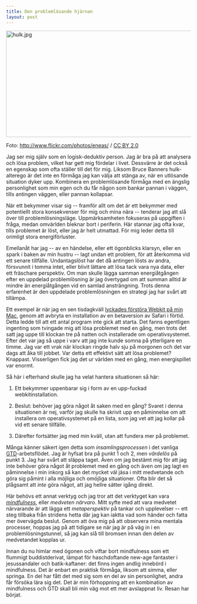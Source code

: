 ```yaml
---
title: Den problemlösande hjärnan
layout: post
---
```


<p><img src="http://swedishpixels.com/bilder/hulk.jpg" alt="hulk.jpg" border="0" width="590" height="290" />

<span class="caption" xmlns:cc="http://creativecommons.org/ns#" about="http://www.flickr.com/photos/eneas/2540708438/">Foto: <a rel="cc:attributionURL" href="http://www.flickr.com/photos/eneas/">http://www.flickr.com/photos/eneas/</a> / <a rel="license" href="http://creativecommons.org/licenses/by/2.0/">CC BY 2.0</a></span>
</p>

Jag ser mig själv som en logisk-deduktiv person. Jag är bra på att analysera och lösa problem, vilket har gett mig fördelar i livet. Dessvärre är det också en egenskap som ofta ställer till det för mig. Liksom Bruce Banners hulk-alterego är det inte en förmåga jag kan välja att stänga av, när en utlösande situation dyker upp. Kombinera en problemlösande förmåga med en ängslig personlighet som min egen och du får någon som bankar pannan i väggen, tills antingen väggen, eller pannan kollapsar.

När ett bekymmer visar sig -- framför allt om det är ett bekymmer med potentiellt stora konsekvenser för mig och mina nära -- tenderar jag att slå över till problemlösningsläge. Uppmärksamheten fokuseras på uppgiften i fråga, medan omvärlden bleknar bort i periferin. Här stannar jag ofta kvar, tills problemet är löst, eller jag är helt utmattad. För mig leder detta till orimligt stora energiförluster.

Emellanåt har jag -- av en händelse, eller ett ögonblicks klarsyn, eller en spark i baken av min hustru -- lagt undan ett problem, för att återkomma vid ett senare tillfälle. Undantagslöst har det då antingen lösts av andra, försvunnit i tomma intet, eller blivit lättare att lösa tack vara nya data, eller ett fräschare perspektiv. Om man skulle lägga samman energiåtgången efter en uppdelad problemlösning är jag övertygad om att summan alltid är mindre än energiåtgången vid en samlad ansträngning. Trots denna erfarenhet är den uppdelade problemlösningen en strategi jag har svårt att tillämpa.

Ett exempel är när jag en sen tisdagkväll [lyckades förstöra Webkit på min Mac][1], genom att avbryta en installation av en betaversion av Safari i förtid. Detta ledde till att ett antal program inte gick att starta. Det fanns egentligen ingenting som tvingade mig att lösa problemet med en gång, men trots det satt jag uppe till klockan tre på natten och installerade om operativsystemet. Efter det var jag så uppe i varv att jag inte kunde somna på ytterligare en timme. Jag var ett vrak när klockan ringde halv sju på morgonen och det var dags att åka till jobbet.
Var detta ett effektivt sätt att lösa problemet? Knappast. Visserligen fick jag det ur världen med en gång, men energispillet var enormt.

Så här i efterhand skulle jag ha velat hantera situationen så här:

1. Ett bekymmer uppenbarar sig i form av en upp-fuckad webkitinstallation.

2. Beslut: behöver jag göra något åt saken med en gång? Svaret i denna situationen är nej, varför jag skulle ha skrivit upp en påminnelse om att installera om operativsystemet på en lista, som jag vet att jag kollar på vid ett senare tillfälle.

3. Därefter fortsätter jag med min kväll, utan att fundera mer på problemet.

Många känner säkert igen detta som *insamlingsprocessen* i det vanliga [GTD][2]-arbetsflödet. Jag är hyfsat bra på punkt 1 och 2, men *värdelös* på punkt 3. Jag har svårt att släppa taget. Även om jag bestämt mig för att jag inte behöver göra något åt problemet med en gång och även om jag lagt en påminnelse i min inkorg så kan det mycket väl jäsa i mitt medvetande och göra sig påmint i alla möjliga och omöjliga situationer. Ofta blir det så plågsamt att *inte* göra något, att jag hellre sätter igång direkt.

Här behövs ett annat verktyg och jag tror att det verktyget kan vara [*mindfulness*][3], eller *medveten närvaro*. Mitt syfte med att vara medvetet närvarande är att lägga ett *metaperspektiv* på tankar och upplevelser -- ett steg tillbaka från stridens hetta där jag kan iaktta vad som händer och fatta mer övervägda beslut. Genom att öva mig på att observera mina mentala processer, hoppas jag på att tidigare se när jag är på väg in i en problemlösningstunnel, så jag kan slå till bromsen innan den delen av medvetandet kopplas ur.

Innan du nu himlar med ögonen och viftar bort mindfulness som ett flummigt buddistderivat, lämpat för haschdoftande new-age fantaster i jesussandaler och batik-kaftaner: det finns ingen andlig innebörd i mindfulness. Det är enbart en praktisk förmåga, liksom att simma, eller springa. En del har fått det med sig som en del av sin personlighet, andra får försöka lära sig det.
Det är min förhoppning att en kombination av mindfulness och GTD skall bli min väg mot ett mer avslappnat liv. Resan har börjat.

[1]: http://swedishpixels.com/2007/06/safari-3-nara-doden-upplevelse-i-os-x
[2]: http://en.wikipedia.org/wiki/Getting_Things_Done
[3]: http://www.lakartidningen.se/engine.php?articleId=5164
